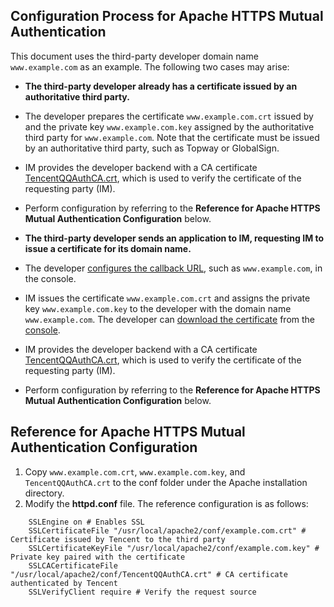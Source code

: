 ## Configuration Process for Apache HTTPS Mutual Authentication

This document uses the third-party developer domain name `www.example.com` as an example. The following two cases may arise:

- **The third-party developer already has a certificate issued by an authoritative third party.**
 - The developer prepares the certificate `www.example.com.crt` issued by and the private key `www.example.com.key` assigned by the authoritative third party for `www.example.com`. Note that the certificate must be issued by an authoritative third party, such as Topway or GlobalSign.
 - IM provides the developer backend with a CA certificate [TencentQQAuthCA.crt](https://imsdk-1252463788.cos.ap-guangzhou.myqcloud.com/TencentQQAuthCA.crt.zip), which is used to verify the certificate of the requesting party (IM).
 - Perform configuration by referring to the **Reference for Apache HTTPS Mutual Authentication Configuration** below.

- **The third-party developer sends an application to IM, requesting IM to issue a certificate for its domain name.**
 - The developer [configures the callback URL](https://intl.cloud.tencent.com/document/product/1047/34520), such as `www.example.com`, in the console.
 - IM issues the certificate `www.example.com.crt` and assigns the private key `www.example.com.key` to the developer with the domain name `www.example.com`. The developer can [download the certificate](https://intl.cloud.tencent.com/document/product/1047/34520#.E4.B8.8B.E8.BD.BD-https-.E5.8F.8C.E5.90.91.E8.AE.A4.E8.AF.81.E8.AF.81.E4.B9.A6) from the [console](https://console.cloud.tencent.com/im-detail/callback-setting).
 - IM provides the developer backend with a CA certificate [TencentQQAuthCA.crt](https://imsdk-1252463788.cos.ap-guangzhou.myqcloud.com/TencentQQAuthCA.crt.zip), which is used to verify the certificate of the requesting party (IM).
 - Perform configuration by referring to the **Reference for Apache HTTPS Mutual Authentication Configuration** below.

## Reference for Apache HTTPS Mutual Authentication Configuration

1. Copy `www.example.com.crt`, `www.example.com.key`, and `TencentQQAuthCA.crt` to the conf folder under the Apache installation directory.
2. Modify the **httpd.conf** file. The reference configuration is as follows:
```
	SSLEngine on # Enables SSL
	SSLCertificateFile "/usr/local/apache2/conf/example.com.crt" # Certificate issued by Tencent to the third party
	SSLCertificateKeyFile "/usr/local/apache2/conf/example.com.key" # Private key paired with the certificate
	SSLCACertificateFile  "/usr/local/apache2/conf/TencentQQAuthCA.crt" # CA certificate authenticated by Tencent
	SSLVerifyClient require # Verify the request source
```
